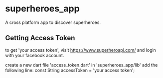 # superheroes_app

A cross platform app to discover superheroes.

## Getting Access Token

to get 'your access token', visit https://www.superheroapi.com/ and login with your facebook account.

create a new dart file 'access_token.dart' in 'superheroes_app/lib' add the following line:
const String accessToken = 'your access token';